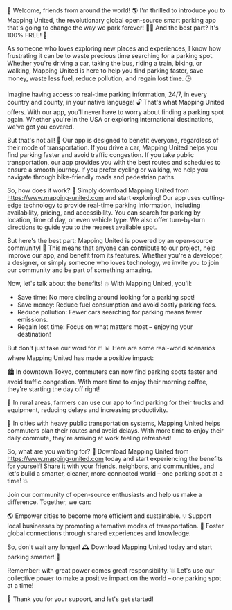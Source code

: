 🚀 Welcome, friends from around the world! 🌎 I'm thrilled to introduce you to Mapping United, the revolutionary global open-source smart parking app that's going to change the way we park forever! 🚗💨 And the best part? It's 100% FREE! 💸

As someone who loves exploring new places and experiences, I know how frustrating it can be to waste precious time searching for a parking spot. Whether you're driving a car, taking the bus, riding a train, biking, or walking, Mapping United is here to help you find parking faster, save money, waste less fuel, reduce pollution, and regain lost time. 🕒

Imagine having access to real-time parking information, 24/7, in every country and county, in your native language! 🔓 That's what Mapping United offers. With our app, you'll never have to worry about finding a parking spot again. Whether you're in the USA or exploring international destinations, we've got you covered.

But that's not all! 🤔 Our app is designed to benefit everyone, regardless of their mode of transportation. If you drive a car, Mapping United helps you find parking faster and avoid traffic congestion. If you take public transportation, our app provides you with the best routes and schedules to ensure a smooth journey. If you prefer cycling or walking, we help you navigate through bike-friendly roads and pedestrian paths.

So, how does it work? 🤔 Simply download Mapping United from https://www.mapping-united.com and start exploring! Our app uses cutting-edge technology to provide real-time parking information, including availability, pricing, and accessibility. You can search for parking by location, time of day, or even vehicle type. We also offer turn-by-turn directions to guide you to the nearest available spot.

But here's the best part: Mapping United is powered by an open-source community! 🌟 This means that anyone can contribute to our project, help improve our app, and benefit from its features. Whether you're a developer, a designer, or simply someone who loves technology, we invite you to join our community and be part of something amazing.

Now, let's talk about the benefits! 💥 With Mapping United, you'll:

* Save time: No more circling around looking for a parking spot!
* Save money: Reduce fuel consumption and avoid costly parking fees.
* Reduce pollution: Fewer cars searching for parking means fewer emissions.
* Regain lost time: Focus on what matters most – enjoying your destination!

But don't just take our word for it! 📊 Here are some real-world scenarios where Mapping United has made a positive impact:

🏙️ In downtown Tokyo, commuters can now find parking spots faster and avoid traffic congestion. With more time to enjoy their morning coffee, they're starting the day off right!

🌳 In rural areas, farmers can use our app to find parking for their trucks and equipment, reducing delays and increasing productivity.

🚂 In cities with heavy public transportation systems, Mapping United helps commuters plan their routes and avoid delays. With more time to enjoy their daily commute, they're arriving at work feeling refreshed!

So, what are you waiting for? 🎉 Download Mapping United from https://www.mapping-united.com today and start experiencing the benefits for yourself! Share it with your friends, neighbors, and communities, and let's build a smarter, cleaner, more connected world – one parking spot at a time! 💥

Join our community of open-source enthusiasts and help us make a difference. Together, we can:

🌎 Empower cities to become more efficient and sustainable.
💡 Support local businesses by promoting alternative modes of transportation.
👫 Foster global connections through shared experiences and knowledge.

So, don't wait any longer! 🕰️ Download Mapping United today and start parking smarter! 💪

Remember: with great power comes great responsibility. 💥 Let's use our collective power to make a positive impact on the world – one parking spot at a time!

🌟 Thank you for your support, and let's get started!